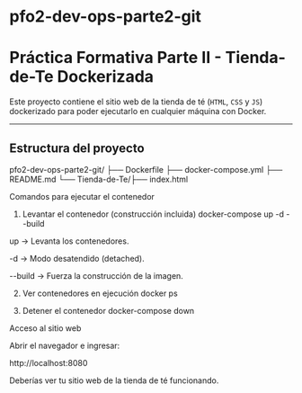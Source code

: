 # pfo2-dev-ops-parte2-git

# Práctica Formativa Parte II - Tienda-de-Te Dockerizada

Este proyecto contiene el sitio web de la tienda de té (`HTML`, `CSS` y `JS`) dockerizado para poder ejecutarlo en cualquier máquina con Docker.

---

## Estructura del proyecto

pfo2-dev-ops-parte2-git/
├── Dockerfile
├── docker-compose.yml
├── README.md
└── Tienda-de-Te/├── index.html

Comandos para ejecutar el contenedor
1. Levantar el contenedor (construcción incluida)
docker-compose up -d --build


up → Levanta los contenedores.

-d → Modo desatendido (detached).

--build → Fuerza la construcción de la imagen.

2. Ver contenedores en ejecución
docker ps

3. Detener el contenedor
docker-compose down

Acceso al sitio web

Abrir el navegador e ingresar:

http://localhost:8080


Deberías ver tu sitio web de la tienda de té funcionando.
